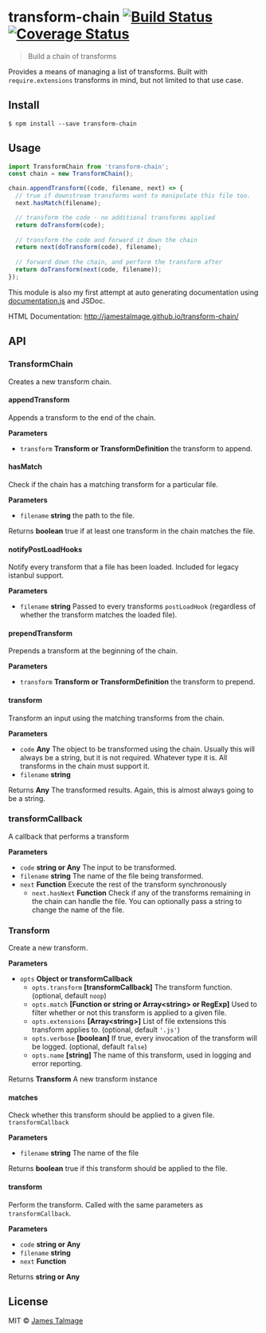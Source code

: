 # transform-chain [![Build Status](https://travis-ci.org/jamestalmage/transform-chain.svg?branch=master)](https://travis-ci.org/jamestalmage/transform-chain) [![Coverage Status](https://coveralls.io/repos/jamestalmage/transform-chain/badge.svg?branch=master&service=github)](https://coveralls.io/github/jamestalmage/transform-chain?branch=master)

> Build a chain of transforms

Provides a means of managing a list of transforms. 
Built with `require.extensions` transforms in mind, but not limited to that use case.

## Install

    $ npm install --save transform-chain

## Usage

```js
import TransformChain from 'transform-chain';
const chain = new TransformChain();

chain.appendTransform((code, filename, next) => {
  // true if downstream transforms want to manipulate this file too.
  next.hasMatch(filename); 

  // transform the code - no additional transforms applied
  return doTransform(code);
  
  // transform the code and forward it down the chain
  return next(doTransform(code), filename);
  
  // forward down the chain, and perform the transform after
  return doTransform(next(code, filename));
});
```

This module is also my first attempt at auto generating documentation using [documentation.js](github.com/documentationjs/documentation) and JSDoc.

HTML Documentation: <http://jamestalmage.github.io/transform-chain/>

## API

### TransformChain

Creates a new transform chain.

#### appendTransform

Appends a transform to the end of the chain.

**Parameters**

-   `transform` **Transform or TransformDefinition** the transform to append.

#### hasMatch

Check if the chain has a matching transform for a particular file.

**Parameters**

-   `filename` **string** the path to the file.

Returns **boolean** true if at least one transform in the chain matches the file.

#### notifyPostLoadHooks

Notify every transform that a file has been loaded. Included for legacy istanbul support.

**Parameters**

-   `filename` **string** Passed to every transforms `postLoadHook` (regardless of whether the transform matches the loaded file).

#### prependTransform

Prepends a transform at the beginning of the chain.

**Parameters**

-   `transform` **Transform or TransformDefinition** the transform to prepend.

#### transform

Transform an input using the matching transforms from the chain.

**Parameters**

-   `code` **Any** The object to be transformed using the chain. Usually this will always be a string, but it is not required. Whatever type it is. All transforms in the chain must support it.
-   `filename` **string** 

Returns **Any** The transformed results. Again, this is almost always going to be a string.

### transformCallback

A callback that performs a transform

**Parameters**

-   `code` **string or Any** The input to be transformed.
-   `filename` **string** The name of the file being transformed.
-   `next` **Function** Execute the rest of the transform synchronously
    -   `next.hasNext` **Function** Check if any of the transforms remaining in the chain can handle the file.
        You can optionally pass a string to change the name of the file.

### Transform

Create a new transform.

**Parameters**

-   `opts` **Object or transformCallback** 
    -   `opts.transform` **[transformCallback]** The transform function. (optional, default `noop`)
    -   `opts.match` **[Function or string or Array&lt;string&gt; or RegExp]** Used to filter whether or not this transform is applied to a given file.
    -   `opts.extensions` **[Array&lt;string&gt;]** List of file extensions this transform applies to. (optional, default `'.js'`)
    -   `opts.verbose` **[boolean]** If true, every invocation of the transform will be logged. (optional, default `false`)
    -   `opts.name` **[string]** The name of this transform, used in logging and error reporting.

Returns **Transform** A new transform instance

#### matches

Check whether this transform should be applied to a given file. `transformCallback`

**Parameters**

-   `filename` **string** The name of the file

Returns **boolean** true if this transform should be applied to the file.

#### transform

Perform the transform. Called with the same parameters as `transformCallback`.

**Parameters**

-   `code` **string or Any** 
-   `filename` **string** 
-   `next` **Function** 

Returns **string or Any** 

## License

MIT © [James Talmage](http://github.com/jamestalmage)
